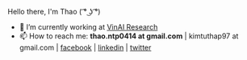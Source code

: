 Hello there, I'm Thao ( ͡° ͜ʖ ͡°)

- 🔭 I’m currently working at [VinAI Research](https://www.vinai.io)
- 📫 How to reach me: **thao.ntp0414 at gmail.com** | kimtuthap97 at gmail.com | [facebook](https://www.facebook.com/kimtuthap97) | [linkedin](https://www.linkedin.com/in/kimtuthap97/) | [twitter](https://twitter.com/kimtuthap97)
